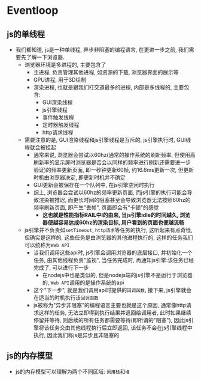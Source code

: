 # Eventloop

## js的单线程

- 我们都知道, js是一种单线程, 异步非阻塞的编程语言, 在更进一步之前, 我们需要先了解一下浏览器.
  - 浏览器环境是多进程的, 主要包含了
    - 主进程, 负责管理其他进程, 如资源的下载, 浏览器界面的展示等
    - GPU进程, 用于3D绘制
    - 渲染进程, 也就是跟我们打交道最多的进程, 内部是多线程的, 主要包含:
      - GUI渲染线程
      - js引擎线程
      - 事件触发线程
      - 定时器触发线程
      - http请求线程
  - 需要注意的是, GUI渲染线程和js引擎线程是互斥的, js引擎执行时, GUI线程就会被挂起
    - 通常来说, 浏览器会尝试以60hz(通常的操作系统的刷新频率, 但使用高刷新率的显示屏时浏览器是否会以同样的频率进行刷新还需要进一步验证)的频率更新页面, 即一秒钟更新60帧, 约16.6ms更新一次, 但更新时机由浏览器决定, 即更新时机并不确定
    - GUI更新会被保存在一个队列中, 在js引擎空闲时执行
    - 综上, 浏览器会尝试以60hz的频率更新页面, 而js引擎的执行可能会导致渲染被推迟, 而更长时间的阻塞甚至会导致浏览器无法按照60hz的频率刷新页面, 即产生"丢帧", 页面即会有"卡顿"的感觉
      - **这也就是性能指标RAIL中I的由来, 当js引擎idle的时间越久, 浏览器便越容易达成60hz的渲染目标, 用户看到的页面也便越流畅**
  - js引擎并不负责如`setTimeout`, `http请求`等任务的执行, 这听起来有点奇怪, 但确实是这样的, 这些任务是由浏览器的其他进程执行的, 这样的任务我们可以统称为`Web API`
    - 当我们调用这些api时, js引擎会调用浏览器的底层接口, 并初始化一个任务, 由其他线程负责"监视", 当任务完成时, 再通知js引擎:该任务已经完成了, 可以进行下一步
      - 在nodejs中也是类似的, 但是nodejs端的js引擎不是运行于浏览器的, `Web API`调用的是操作系统的api
    - 这个"下一步", 就是我们调用api时提供的`回调函数`, 接下来, js引擎就会在适当的时机执行该`回调函数`
    - js被称为"异步非阻塞"的编程语言主要也就是这个原因, 通常像http请求这样的任务, 无法立即得到执行结果并返回给调用者, 此时如果继续停留并等待, 则后续的所有任务都需要等待(即所谓的"阻塞"), 因此js引擎将该任务交由其他线程执行后立即返回, 该任务不会在js引擎线程中执行, 因此我们称js是异步且非阻塞的

## js的内存模型

- js的内存模型可以理解为两个不同区域: `调用栈`和`堆`
